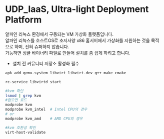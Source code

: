 # UDP_IaaS, Ultra-light Deployment Platform
알파인 리눅스 환경에서 구동되는 VM 가상화 플랫폼입니다.  
알파인 리눅스를 호스트OS로 초저사양 x86 홈서버에서 가상화를 지원하는 것을 목적으로 하며, 전혀 슈퍼하지 않습니다.  
가능하면 싱글 바이너리 파일로 만들어 설치를 좀 쉽게 하려고 합니다.  


* 설치 전 커뮤니티 저장소 활성화 필수  
```bash
apk add qemu-system libvirt libvirt-dev g++ make cmake

rc-service libvirtd start

#kvm 확인
lsmod | grep kvm
#없으면 로드
modprobe kvm
modprobe kvm_intel  # Intel CPU의 경우
# or
modprobe kvm_amd    # AMD CPU의 경우

#kvm 호환성 확인
virt-host-validate

```